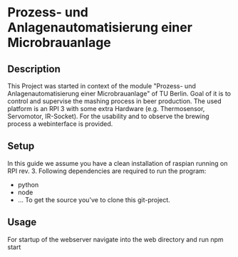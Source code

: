 # Prozess- und Anlagenautomatisierung einer Microbrauanlage
## Description
This Project was started in context of the module "Prozess- und Anlagenautomatisierung einer Microbrauanlage" of TU Berlin.
Goal of it is to control and supervise the mashing process in beer production. The used platform is an RPI 3 with some extra Hardware (e.g. Thermosensor, Servomotor, IR-Socket).
For the usability and to observe the brewing process a webinterface is provided.

## Setup
In this guide we assume you have a clean installation of raspian running on RPI rev. 3.
Following dependencies are required to run the program:
* python
* node
* ...
To get the source you've to clone this git-project. 


## Usage
For startup of the webserver navigate into the web directory and run npm start
